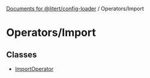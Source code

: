 [Documents for @litert/config-loader](../../index.md) / Operators/Import

# Operators/Import

## Classes

- [ImportOperator](classes/ImportOperator.md)
